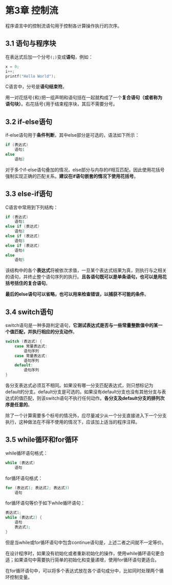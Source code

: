 # 第3章 控制流

程序语言中的控制流语句用于控制各计算操作执行的次序。

## 3.1 语句与程序块

在表达式后加一个分号`(;)`变成**语句**，例如：

```C
x = 0;
i++;
printf("Hello World");
```

C语言中，分号是**语句结束符**。

用一对花括号`{`和`}`把一组声明和语句括在一起就构成了一个**复合语句（或者称为语句块）**。右花括号`{`用于结束程序块，其后不需要分号。

## 3.2 if-else语句

if-else语句用于**条件判断**，其中else部分是可选的，语法如下所示：

```C
if (表达式)
    语句1
else
    语句2
```

对于多个if-else语句叠加的情况，else部分与内存的if相互匹配，因此使用花括号强制实现正确的匹配关系。**建议在if语句嵌套的情况下使用花括号**。

## 3.3 else-if语句

C语言中常用到下列结构：

```C
if (表达式)
    语句1
else if (表达式)
    语句2
else if (表达式)
    语句3
else if (表达式)
    语句4
else
    语句5
```

该结构中的各个**表达式**将被依次求值，一旦某个表达式结果为真，则执行与之相关的语句，并终止整个语句序列的执行。**且各语句既可以是单条语句，也可以是用花括号括住的复合语句**。

**最后的else语句可以省略，也可以用来检查错误，以捕获不可能的条件**。

## 3.4 switch语句

switch语句是一种多路判定语句，**它测试表达式是否与一些常量整数值中的某一个值匹配，并执行相应的分支动作**。

```C
switch (表达式) {
    case 常量表达式:
        语句序列
    case 常量表达式:
        语句序列
    default:
        语句序列
}
```

各分支表达式必须互不相同。如果没有哪一分支匹配表达式，则只想标记为default的分支。default分支是可选的。如果没有default分支也没有其他分支与表达式的值匹配，则该switch语句不执行任何动作。**各分支及default分支的排列次序是任意的**。

除了一个计算需要多个标号的情况外，应尽量减少从一个分支直接进入下一个分支执行，这种做法在不得不使用的情况下，应该加上适当的程序注释。

## 3.5 while循环和for循环

while循环语句格式：

```C
while (表达式)
    语句
```

for循环语句格式：

```C
for (表达式1; 表达式2; 表达式3)
    语句
```

for循环语句等价于如下while循环语句：

```C
表达式1;
while (表达式2) {
    语句
    表达式3;
}
```

但是当while或for循环语句中包含continue语句是，上述二者之间就不一定等价。

在设计程序时，如果没有初始化或者重新初始化的操作，使用while循环语句更合适；如果语句中需要执行简单的初始化和变量递增，使用for循环语句更适合。

在for循环语句中，可以将多个表达式放在各个语句成分中，比如同时处理两个循环控制变量。



